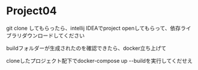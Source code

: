 # Project04
git clone してもらったら、intellij IDEAでproject openしてもらって、依存ライブラリダウンロードしてください

buildフォルダーが生成されたのを確認できたら、docker立ち上げて

cloneしたプロジェクト配下でdocker-compose up --buildを実行してくだせえ
